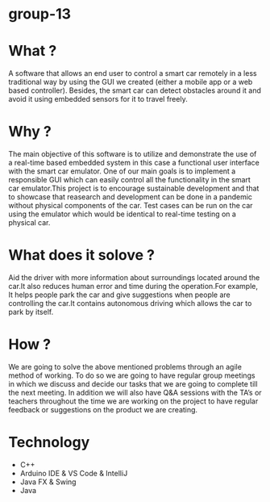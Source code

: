 # group-13

# What ?
A software that allows an end user to control a smart car remotely in a less traditional way by using the GUI we created (either a mobile app or a web based controller). Besides, the smart car can detect obstacles around it and avoid it using embedded sensors for it to travel freely.
# Why ?
The main objective of this software is to utilize and demonstrate the use of a real-time based embedded system in this case a functional user interface with the smart car emulator. One of our main goals is to implement a responsible GUI which can easily control all the functionality in the smart car emulator.This project is to encourage sustainable development and that to showcase that reasearch and development can be done in a pandemic without physical components of the car. Test cases can be run on the car using the emulator which would be identical to real-time testing on a physical car.   
  

# What does it solove ?
Aid the driver with more information about surroundings located around the car.It also reduces human error and time during the  operation.For example, It helps people park the car and give suggestions when people are controlling the car.It contains autonomous driving which allows the car to park by itself.

# How ? 
We are going to solve the above mentioned problems through an agile method of working. To do so we are going to have regular group meetings in which we discuss and decide our tasks that we are going to complete till the next meeting. In addition we will also have Q&A sessions with the TA’s or teachers throughout the time we are working on the project to have regular feedback or suggestions on the product we are creating.

# Technology 
- C++
- Arduino IDE & VS Code & IntelliJ
- Java FX  &  Swing
- Java
